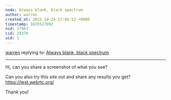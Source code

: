 ```yaml
---
node: Always blank, black spectrum
author: warren
created_at: 2021-10-29 17:04:52 +0000
timestamp: 1635527092
nid: 27963
cid: 29370
uid: 1
---
```




[warren](../profile/warren) replying to: [Always blank, black spectrum](../notes/Detector/10-26-2021/always-blank-black-spectrum)

----
Hi, can you share a screenshot of what you see? 

Can you also try this site out and share any results you get? https://test.webrtc.org/

Thank you!